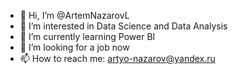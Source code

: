 - 👋 Hi, I’m @ArtemNazarovL
- 👀 I’m interested in Data Science and Data Analysis
- 🌱 I’m currently learning Power BI
- 💞️ I’m looking for a job now
- 📫 How to reach me: artyo-nazarov@yandex.ru


